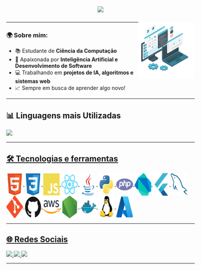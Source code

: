 <h1 align="center">
  <img src="https://readme-typing-svg.herokuapp.com?font=Fira+Code&weight=700&duration=2500&pause=1000&color=F7F7F7&background=FF000000&center=true&vCenter=true&width=500&lines=Ol%C3%A1!%F0%9F%91%8B;Seja+Bem-vindo(a)+ao+meu+GitHub!;Ciência+da+Computação+%7C+IA+%7C+Dev" />
</h1>

<img align="right" src="https://raw.githubusercontent.com/LilianyNunes/LilianyNunes/main/img/bg.svg" alt="programming" width=30% />

---

### 🌍 Sobre mim:
- 📚 Estudante de **Ciência da Computação**  
- 🤖 Apaixonada por **Inteligência Artificial e Desenvolvimento de Software**  
- 💻 Trabalhando em **projetos de IA, algoritmos e sistemas web**  
- 📈 Sempre em busca de aprender algo novo! 

---

## 📊 Linguagens mais Utilizadas
<div>
  <a href="https://github.com/LilianyNunes">
  <img height="180em" src="https://github-readme-stats.vercel.app/api/top-langs/?username=LilianyNunes&theme=react&layout=compact"/>
</div>

---

## 🛠 Tecnologias e ferramentas
<div style="display: inline_block">
  <img align="center" alt="HTML" height="60" width="45" src="https://raw.githubusercontent.com/devicons/devicon/master/icons/html5/html5-original.svg">
  <img align="center" alt="CSS" height="60" width="45" src="https://raw.githubusercontent.com/devicons/devicon/master/icons/css3/css3-original.svg">
  <img align="center" alt="JavaScript" height="60" width="45" src="https://raw.githubusercontent.com/devicons/devicon/master/icons/javascript/javascript-plain.svg">
  <img align="center" alt="React" height="60" width="45" src="https://raw.githubusercontent.com/devicons/devicon/master/icons/react/react-original.svg">
  <img align="center" alt="Java" height="60" width="45" src="https://raw.githubusercontent.com/devicons/devicon/master/icons/java/java-original.svg">
  <img align="center" alt="Python" height="60" width="45" src="https://raw.githubusercontent.com/devicons/devicon/master/icons/python/python-original.svg">
  <img align="center" alt="PHP" height="60" width="45" src="https://raw.githubusercontent.com/devicons/devicon/master/icons/php/php-plain.svg">
  <img align="center" alt="Dart" height="60" width="45" src="https://raw.githubusercontent.com/devicons/devicon/master/icons/dart/dart-original.svg">
  <img align="center" alt="Flutter" height="60" width="45" src="https://raw.githubusercontent.com/devicons/devicon/master/icons/flutter/flutter-original.svg">
  <img align="center" alt="MySQL" height="60" width="45" src="https://raw.githubusercontent.com/devicons/devicon/master/icons/mysql/mysql-original.svg">
  <img align="center" alt="Git" height="60" width="45" src="https://raw.githubusercontent.com/devicons/devicon/master/icons/git/git-original.svg">
  <img align="center" alt="GitHub" height="60" width="45" src="https://raw.githubusercontent.com/devicons/devicon/master/icons/github/github-original.svg">
  <img align="center" alt="AWS" height="60" width="45" src="https://raw.githubusercontent.com/devicons/devicon/master/icons/amazonwebservices/amazonwebservices-original-wordmark.svg">
  <img align="center" alt="Node.js" height="60" width="45" src="https://raw.githubusercontent.com/devicons/devicon/master/icons/nodejs/nodejs-original.svg">
  <img align="center" alt="Docker" height="60" width="45" src="https://raw.githubusercontent.com/devicons/devicon/master/icons/docker/docker-original.svg">
  <img align="center" alt="Linux" height="60" width="45" src="https://raw.githubusercontent.com/devicons/devicon/master/icons/linux/linux-original.svg">
  <img align="center" alt="Azure" height="60" width="45" src="https://raw.githubusercontent.com/devicons/devicon/master/icons/azure/azure-original.svg">
</div>

---

## 🌐 Redes Sociais
<div>
  <a href="https://www.linkedin.com/in/lilianynunes/" target="_blank">
    <img src="https://img.shields.io/badge/LinkedIn-0077B5?style=for-the-badge&logo=linkedin&logoColor=white" />
  </a>
  <a href="mailto:lilianynunes10@gmail.com">
    <img src="https://img.shields.io/badge/-Gmail-D14836?style=for-the-badge&logo=gmail&logoColor=white" />
  </a>
  <a href="https://www.instagram.com/lilianynunees/" target="_blank">
    <img src="https://img.shields.io/badge/Instagram-E4405F?style=for-the-badge&logo=instagram&logoColor=white" />
  </a>
</div>

---
